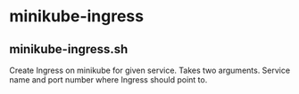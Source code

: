 # minikube-ingress

## minikube-ingress.sh

Create Ingress on minikube for given service.
Takes two arguments. Service name and port number where Ingress should point to.
